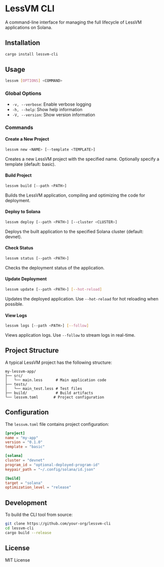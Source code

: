 # LessVM CLI

A command-line interface for managing the full lifecycle of LessVM applications on Solana.

## Installation

```bash
cargo install lessvm-cli
```

## Usage

```bash
lessvm [OPTIONS] <COMMAND>
```

### Global Options

- `-v, --verbose`: Enable verbose logging
- `-h, --help`: Show help information
- `-V, --version`: Show version information

### Commands

#### Create a New Project

```bash
lessvm new <NAME> [--template <TEMPLATE>]
```

Creates a new LessVM project with the specified name. Optionally specify a template (default: basic).

#### Build Project

```bash
lessvm build [--path <PATH>]
```

Builds the LessVM application, compiling and optimizing the code for deployment.

#### Deploy to Solana

```bash
lessvm deploy [--path <PATH>] [--cluster <CLUSTER>]
```

Deploys the built application to the specified Solana cluster (default: devnet).

#### Check Status

```bash
lessvm status [--path <PATH>]
```

Checks the deployment status of the application.

#### Update Deployment

```bash
lessvm update [--path <PATH>] [--hot-reload]
```

Updates the deployed application. Use `--hot-reload` for hot reloading when possible.

#### View Logs

```bash
lessvm logs [--path <PATH>] [--follow]
```

Views application logs. Use `--follow` to stream logs in real-time.

## Project Structure

A typical LessVM project has the following structure:

```
my-lessvm-app/
├── src/
│   └── main.less      # Main application code
├── tests/
│   └── main_test.less # Test files
├── build/             # Build artifacts
└── lessvm.toml       # Project configuration
```

## Configuration

The `lessvm.toml` file contains project configuration:

```toml
[project]
name = "my-app"
version = "0.1.0"
template = "basic"

[solana]
cluster = "devnet"
program_id = "optional-deployed-program-id"
keypair_path = "~/.config/solana/id.json"

[build]
target = "solana"
optimization_level = "release"
```

## Development

To build the CLI tool from source:

```bash
git clone https://github.com/your-org/lessvm-cli
cd lessvm-cli
cargo build --release
```

## License

MIT License